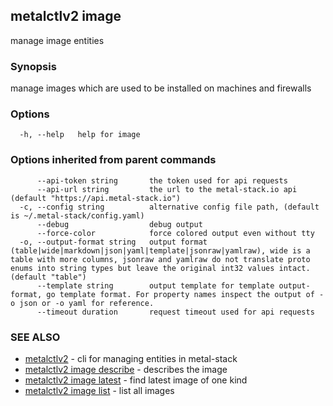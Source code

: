 ## metalctlv2 image

manage image entities

### Synopsis

manage images which are used to be installed on machines and firewalls

### Options

```
  -h, --help   help for image
```

### Options inherited from parent commands

```
      --api-token string       the token used for api requests
      --api-url string         the url to the metal-stack.io api (default "https://api.metal-stack.io")
  -c, --config string          alternative config file path, (default is ~/.metal-stack/config.yaml)
      --debug                  debug output
      --force-color            force colored output even without tty
  -o, --output-format string   output format (table|wide|markdown|json|yaml|template|jsonraw|yamlraw), wide is a table with more columns, jsonraw and yamlraw do not translate proto enums into string types but leave the original int32 values intact. (default "table")
      --template string        output template for template output-format, go template format. For property names inspect the output of -o json or -o yaml for reference.
      --timeout duration       request timeout used for api requests
```

### SEE ALSO

* [metalctlv2](metalctlv2.md)	 - cli for managing entities in metal-stack
* [metalctlv2 image describe](metalctlv2_image_describe.md)	 - describes the image
* [metalctlv2 image latest](metalctlv2_image_latest.md)	 - find latest image of one kind
* [metalctlv2 image list](metalctlv2_image_list.md)	 - list all images

